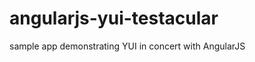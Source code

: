 angularjs-yui-testacular
========================

sample app demonstrating YUI in concert with AngularJS